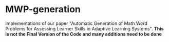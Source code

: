 # MWP-generation
Implementations of our paper "Automatic Generation of Math Word Problems for Assessing Learner Skills in Adaptive Learning Systems".
**This is not the Final Version of the Code and many additions need to be done**
